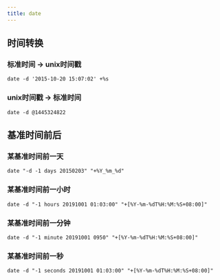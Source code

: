```yaml
---
title: date
---
```


## 时间转换

### 标准时间 -> unix时间戳

```shell
date -d '2015-10-20 15:07:02' +%s
```

### unix时间戳 -> 标准时间

```shell
date -d @1445324822
```

## 基准时间前后

### 某基准时间前一天

```shell
date "-d -1 days 20150203" "+%Y_%m_%d"
```

### 某基准时间前一小时

```shell
date -d "-1 hours 20191001 01:03:00" "+[%Y-%m-%dT%H:%M:%S+08:00]"
```

### 某基准时间前一分钟

```shell
date -d "-1 minute 20191001 0950" "+[%Y-%m-%dT%H:%M:%S+08:00]"
```

### 某基准时间前一秒

```shell
date -d "-1 seconds 20191001 01:03:00" "+[%Y-%m-%dT%H:%M:%S+08:00]"
```

